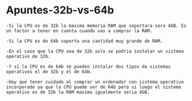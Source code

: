 # Apuntes-32b-vs-64b

    -Si la CPU es de 32b la maxima memoria RAM que soportara sera 4GB. Es un factor a tener en cuenta cuando vas a comprar la RAM.
    
    -Si la CPU es de 64b soporta una cantidad muy grande de RAM.
    
    -En el caso que la CPU sea de 32b solo se podria instalar un sistema operativo de 32b.
    
    -Y si la CPU es de 64b se pueden instalar dos tipos de sistemas operativos el de 32b y el de 64b.
    
    -Hay que tener cuidado al comprar un ordenador con sistema operativo incorporado ya que la CPU puede ser de 64b pero si luego el sistema operativo es de 32b la RAM maxima igualmente seria 4GB.
